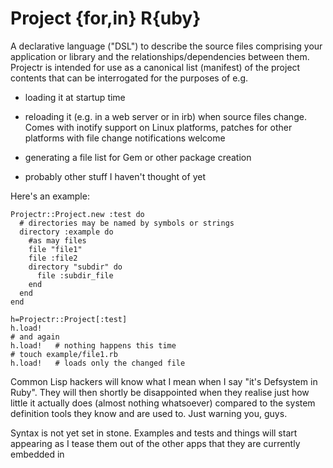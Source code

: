 # Project {for,in} R{uby}

A declarative language ("DSL") to describe the source files comprising
your application or library and the relationships/dependencies between
them.  Projectr is intended for use as a canonical list (manifest) of
the project contents that can be interrogated for the purposes of e.g.

* loading it at startup time

* reloading it (e.g. in a web server or in irb) when source files
  change.  Comes with inotify support on Linux platforms, patches for
  other platforms with file change notifications welcome

* generating a file list for Gem or other package creation 

* probably other stuff I haven't thought of yet

Here's an example:

    Projectr::Project.new :test do
      # directories may be named by symbols or strings
      directory :example do
        #as may files
        file "file1"
        file :file2
        directory "subdir" do 
          file :subdir_file
        end
      end
    end

    h=Projectr::Project[:test]
    h.load!
    # and again
    h.load!   # nothing happens this time
    # touch example/file1.rb
    h.load!   # loads only the changed file


Common Lisp hackers will know what I mean when I say "it's Defsystem in 
Ruby".  They will then shortly be disappointed when they realise just
how little it actually does (almost nothing whatsoever) compared to the
system definition tools they know and are used to.  Just warning you,
guys.

Syntax is not yet set in stone.  Examples and tests and things will
start appearing as I tease them out of the other apps that they are
currently embedded in


